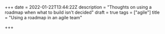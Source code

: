 +++
date = 2022-01-22T13:44:22Z
description = "Thoughts on using a roadmap when what to build isn't decided"
draft = true
tags = ["agile"]
title = "Using a roadmap in an agile team"

+++
